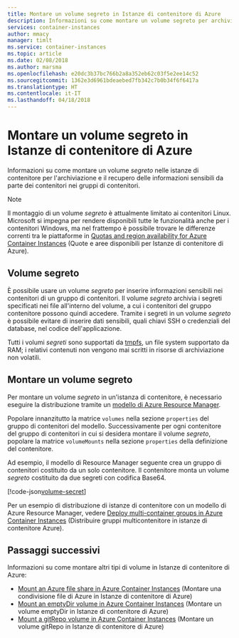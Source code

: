 ```yaml
---
title: Montare un volume segreto in Istanze di contenitore di Azure
description: Informazioni su come montare un volume segreto per archiviare informazioni sensibili per l'accesso da parte delle istanze di contenitore
services: container-instances
author: mmacy
manager: timlt
ms.service: container-instances
ms.topic: article
ms.date: 02/08/2018
ms.author: marsma
ms.openlocfilehash: e20dc3b37bc766b2a8a352eb62c03f5e2ee14c52
ms.sourcegitcommit: 1362e3d6961bdeaebed7fb342c7b0b34f6f6417a
ms.translationtype: HT
ms.contentlocale: it-IT
ms.lasthandoff: 04/18/2018
---
```

# <a name="mount-a-secret-volume-in-azure-container-instances"></a>Montare un volume segreto in Istanze di contenitore di Azure

Informazioni su come montare un volume *segreto* nelle istanze di contenitore per l'archiviazione e il recupero delle informazioni sensibili da parte dei contenitori nei gruppi di contenitori.

> [!NOTE]
> Il montaggio di un volume *segreto* è attualmente limitato ai contenitori Linux. Microsoft si impegna per rendere disponibili tutte le funzionalità anche per i contenitori Windows, ma nel frattempo è possibile trovare le differenze correnti tra le piattaforme in [Quotas and region availability for Azure Container Instances](container-instances-quotas.md) (Quote e aree disponibili per Istanze di contenitore di Azure).

## <a name="secret-volume"></a>Volume segreto

È possibile usare un volume *segreto* per inserire informazioni sensibili nei contenitori di un gruppo di contenitori. Il volume *segreto* archivia i segreti specificati nei file all'interno del volume, a cui i contenitori del gruppo contenitore possono quindi accedere. Tramite i segreti in un volume *segreto* è possibile evitare di inserire dati sensibili, quali chiavi SSH o credenziali del database, nel codice dell'applicazione.

Tutti i volumi *segreti* sono supportati da [tmpfs][tmpfs], un file system supportato da RAM; i relativi contenuti non vengono mai scritti in risorse di archiviazione non volatili.

## <a name="mount-a-secret-volume"></a>Montare un volume segreto

Per montare un volume *segreto* in un'istanza di contenitore, è necessario eseguire la distribuzione tramite un [modello di Azure Resource Manager](/azure/templates/microsoft.containerinstance/containergroups).

Popolare innanzitutto la matrice `volumes` nella sezione `properties` del gruppo di contenitori del modello. Successivamente per ogni contenitore del gruppo di contenitori in cui si desidera montare il volume *segreto*, popolare la matrice `volumeMounts` nella sezione `properties` della definizione del contenitore.

Ad esempio, il modello di Resource Manager seguente crea un gruppo di contenitori costituito da un solo contenitore. Il contenitore monta un volume *segreto* costituito da due segreti con codifica Base64.

<!-- https://github.com/Azure/azure-docs-json-samples/blob/master/container-instances/aci-deploy-volume-secret.json -->
[!code-json[volume-secret](~/azure-docs-json-samples/container-instances/aci-deploy-volume-secret.json)]

Per un esempio di distribuzione di istanze di contenitore con un modello di Azure Resource Manager, vedere [Deploy multi-container groups in Azure Container Instances](container-instances-multi-container-group.md) (Distribuire gruppi multicontenitore in istanze di contenitore Azure).

## <a name="next-steps"></a>Passaggi successivi

Informazioni su come montare altri tipi di volume in Istanze di contenitore di Azure:

* [Mount an Azure file share in Azure Container Instances](container-instances-volume-azure-files.md) (Montare una condivisione file di Azure in Istanze di contenitore di Azure)
* [Mount an emptyDir volume in Azure Container Instances](container-instances-volume-emptydir.md) (Montare un volume emptyDir in Istanze di contenitore di Azure)
* [Mount a gitRepo volume in Azure Container Instances](container-instances-volume-gitrepo.md) (Montare un volume gitRepo in Istanze di contenitore di Azure)

<!-- LINKS - External -->
[tmpfs]: https://wikipedia.org/wiki/Tmpfs